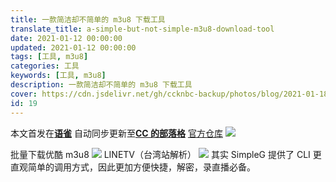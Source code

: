 ```yaml
---
title: 一款简洁却不简单的 m3u8 下载工具
translate_title: a-simple-but-not-simple-m3u8-download-tool
date: 2021-01-12 00:00:00
updated: 2021-01-12 00:00:00
tags: [工具, m3u8]
categories: 工具
keywords: [工具, m3u8]
description: 一款简洁却不简单的 m3u8 下载工具
cover: https://cdn.jsdelivr.net/gh/ccknbc-backup/photos/blog/2021-01-18~15-35-50.webp
id: 19
---
```


本文首发在[**语雀**](https://www.yuque.com/ccknbc/blog/19)
自动同步更新至[**CC 的部落格**](https://blog.ccknbc.cc/posts/a-simple-but-not-simple-m3u8-download-tool)
[官方仓库](https://github.com/nilaoda/N_m3u8DL-CLI)
![](https://cdn.nlark.com/yuque/0/2021/gif/8391407/1610273643341-942cd95d-6f1e-4356-afc9-d5961c7d078a.gif#height=789&id=DWAEX&originHeight=789&originWidth=1121&originalType=binary&size=0&status=done&style=none&width=1121)

批量下载优酷 m3u8
![](https://cdn.nlark.com/yuque/0/2021/gif/8391407/1610273775655-7e8c3956-6d5a-4760-a59b-d02e6c21126e.gif#height=518&id=dbZd1&originHeight=518&originWidth=950&originalType=binary&size=0&status=done&style=none&width=950)
LINETV（台湾站解析）
![](https://cdn.nlark.com/yuque/0/2021/gif/8391407/1610273823214-764f768e-4b64-4073-8793-498c61a30285.gif#height=555&id=Wna2R&originHeight=555&originWidth=734&originalType=binary&size=0&status=done&style=none&width=734)
其实 SimpleG 提供了 CLI 更直观简单的调用方式，因此更加方便快捷，解密，录直播必备。
